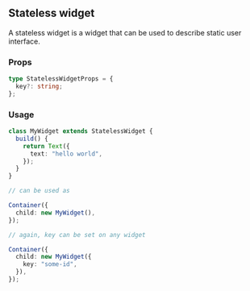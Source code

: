 ## Stateless widget

A stateless widget is a widget that can be used to describe static user interface.

### Props

```typescript
type StatelessWidgetProps = {
  key?: string;
};
```

### Usage

```typescript
class MyWidget extends StatelessWidget {
  build() {
    return Text({
      text: "hello world",
    });
  }
}

// can be used as

Container({
  child: new MyWidget(),
});

// again, key can be set on any widget

Container({
  child: new MyWidget({
    key: "some-id",
  }),
});
```
